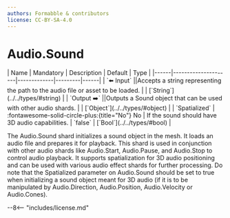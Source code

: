```yaml
---
authors: Formabble & contributors
license: CC-BY-SA-4.0
---
```



# Audio.Sound

<div class="sh-parameters" markdown="1">
| Name | Mandatory | Description | Default | Type |
|------|---------------------|-------------|---------|------|
| `⬅️ Input` ||Accepts a string representing the path to the audio file or asset to be loaded. | | [`String`](../../types/#string) |
| `Output ➡️` ||Outputs a Sound object that can be used with other audio shards. | | [`Object`](../../types/#object) |
| `Spatialized` | :fontawesome-solid-circle-plus:{title="No"} No  | If the sound should have 3D audio capabilities. | `false` | [`Bool`](../../types/#bool) |

</div>

The Audio.Sound shard initializes a sound object in the mesh. It loads an audio file and prepares it for playback. This shard is used in conjunction with other audio shards like Audio.Start, Audio.Pause, and Audio.Stop to control audio playback. It supports spatialization for 3D audio positioning and can be used with various audio effect shards for further processing. Do note that the Spatialized parameter on Audio.Sound should be set to true when initializing a sound object meant for 3D audio (if it is to be manipulated by Audio.Direction, Audio.Position, Audio.Velocity or Audio.Cones).

--8<-- "includes/license.md"

